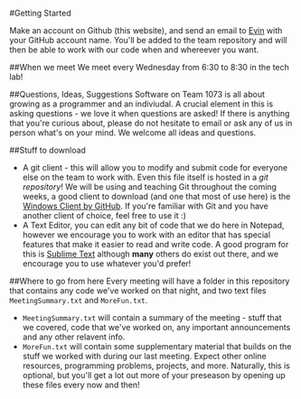 #Getting Started

Make an account on Github (this website), and send an email to <a href="mailto://evinoog96@gmail.com">Evin</a> with your GitHub account name. You'll be added to the team repository and will then be able to work with our code when and whereever you want.

##When we meet
We meet every Wednesday from 6:30 to 8:30 in the tech lab!

##Questions, Ideas, Suggestions
Software on Team 1073 is all about growing as a programmer and an indiviudal. A crucial element in this is asking questions - we love it when questions are asked! If there is anything that you're curious about, please do not hesitate to email or ask any of us in person what's on your mind. We welcome all ideas and questions.

##Stuff to download

* A git client - this will allow you to modify and submit code for everyone else on the team to work with. Even this file itself is hosted in a _git repository_! We will be using and teaching Git throughout the coming weeks, a good client to download (and one that most of use here) is the <a href="https://windows.github.com">Windows Client by GitHub</a>. If you're familiar with Git and you have another client of choice, feel free to use it :)
* A Text Editor, you can edit any bit of code that we do here in Notepad, however we encourage you to work with an editor that has special features that make it easier to read and write code. A good program for this is <a href="https://SublimeText.com">Sublime Text</a> although **many** others do exist out there, and we encourage you to use whatever you'd prefer!

##Where to go from here
Every meeting will have a folder in this repository that contains any code we've worked on that night, and two text files `MeetingSummary.txt` and `MoreFun.txt`.
* `MeetingSummary.txt` will contain a summary of the meeting - stuff that we covered, code that we've worked on, any important announcements and any other relavent info.
* `MoreFun.txt`	 will contain some supplementary material that builds on the stuff we worked with during our last meeting. Expect other online resources, programming problems, projects, and more. Naturally, this is optional, but you'll get a lot out more  of your preseason by opening up these files every now and then!

